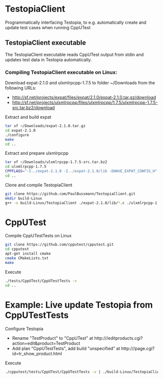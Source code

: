 # TestopiaClient
Programmatically interfacing Testopia, to e.g. automatically create and update test cases when running CppUTest 

## TestopiaClient executable
The TestopiaClient executable reads CppUTest output from stdin and updates test data in Testopia automatically.

### Compiling TestopiaClient executable on Linux:

Download expat-2.1.0 and ulxmlrpcpp-1.7.5 to folder ~/Downloads from the following URLs:
- http://sf.net/projects/expat/files/expat/2.1.0/expat-2.1.0.tar.gz/download
- http://sf.net/projects/ulxmlrpcpp/files/ulxmlrpcpp/1.7.5/ulxmlrpcpp-1.7.5-src.tar.bz2/download

Extract and build expat
```bash
tar xf ~/Downloads/expat-2.1.0.tar.gz
cd expat-2.1.0
./configure
make
cd ..
```

Extract and prepare ulxmlrpcpp
```bash
tar xf ~/Downloads/ulxmlrpcpp-1.7.5-src.tar.bz2
cd ulxmlrpcpp-1.7.5
CPPFLAGS="-I../expat-2.1.0 -I../expat-2.1.0/lib -DHAVE_EXPAT_CONFIG_H" LDFLAGS=-L../expat-2.1.0/.libs ./configure
cd ..
```

Clone and compile TestopiaClient
```bash
git clone https://github.com/PaulBussmann/TestopiaClient.git
mkdir build-Linux
g++ -o build-Linux/TestopiaClient ./expat-2.1.0/lib/*.c ./ulxmlrpcpp-1.7.5/ulxmlrpcpp/*.cpp ./TestopiaClient/src/TestopiaRpcClient.cpp ./TestopiaClient/src/TestopiaClientMain.cpp  -DXML_STATIC -DULXR_STATIC_LIB -DHAVE_EXPAT_CONFIG_H -DULXR_HAVE_CONFIG_H -ITestopiaClient/include -Iulxmlrpcpp-1.7.5 -Iexpat-2.1.0 -Iexpat-2.1.0/lib -std=c++11 -lpthread
```
# CppUTest
Compile CppUTestTests on Linux
```bash
git clone https://github.com/cpputest/cpputest.git
cd cpputest
apt-get install cmake
cmake CMakeLists.txt
make
```
Execute
```bash
./tests/CppUTest/CppUTestTests -v
cd ..
```

# Example: Live update Testopia from CppUTestTests

Configure Testopia
- Rename "TestProduct" to "CppUTest" at http://<IP>/editproducts.cgi?action=edit&product=TestProduct
- Add plan "CppUTestTests", add build "unspecified" at http://<IP>/page.cgi?id=tr_show_product.html

Execute
```bash
./cpputest/tests/CppUTest/CppUTestTests -v | ./build-Linux/TestopiaClient -product CppUTest -build unspecified -environment --- -planid 1

```
